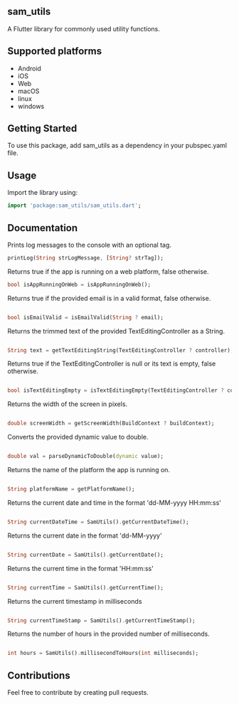 ## sam_utils

A Flutter library for commonly used utility functions.

## Supported platforms

- Android
- iOS 
- Web 
- macOS 
- linux 
- windows

## Getting Started

To use this package, add sam_utils as a dependency in your pubspec.yaml file.

## Usage

Import the library using:

```dart
import 'package:sam_utils/sam_utils.dart';
```

## Documentation

Prints log messages to the console with an optional tag.

```dart
printLog(String strLogMessage, [String? strTag]);
```

Returns true if the app is running on a web platform, false otherwise.

```dart
bool isAppRunningOnWeb = isAppRunningOnWeb();
```

Returns true if the provided email is in a valid format, false otherwise.

```dart

bool isEmailValid = isEmailValid(String ? email);
```

Returns the trimmed text of the provided TextEditingController as a String.

```dart

String text = getTextEditingString(TextEditingController ? controller);
```

Returns true if the TextEditingController is null or its text is empty, false otherwise.

```dart

bool isTextEditingEmpty = isTextEditingEmpty(TextEditingController ? controller);
```

Returns the width of the screen in pixels.

```dart

double screenWidth = getScreenWidth(BuildContext ? buildContext);
```

Converts the provided dynamic value to double.

```dart

double val = parseDynamicToDouble(dynamic value);
```

Returns the name of the platform the app is running on.

```dart

String platformName = getPlatformName();
```

Returns the current date and time in the format 'dd-MM-yyyy HH:mm:ss'

```dart

String currentDateTime = SamUtils().getCurrentDateTime();
```

Returns the current date in the format 'dd-MM-yyyy'

```dart

String currentDate = SamUtils().getCurrentDate();
```

Returns the current time in the format 'HH:mm:ss'

```dart

String currentTime = SamUtils().getCurrentTime();
```

Returns the current timestamp in milliseconds

```dart

String currentTimeStamp = SamUtils().getCurrentTimeStamp();
```

Returns the number of hours in the provided number of milliseconds.

```dart

int hours = SamUtils().millisecondToHours(int milliseconds);
```

## Contributions

Feel free to contribute by creating pull requests.